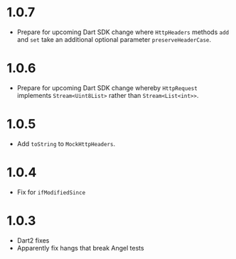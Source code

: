 # 1.0.7
* Prepare for upcoming Dart SDK change where `HttpHeaders` methods
  `add` and `set` take an additional optional parameter `preserveHeaderCase`.

# 1.0.6
* Prepare for upcoming Dart SDK change whereby `HttpRequest` implements
  `Stream<Uint8List>` rather than `Stream<List<int>>`.

# 1.0.5
* Add `toString` to `MockHttpHeaders`.

# 1.0.4
* Fix for `ifModifiedSince`

# 1.0.3
* Dart2 fixes
* Apparently fix hangs that break Angel tests
